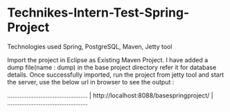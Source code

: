 # Technikes-Intern-Test-Spring-Project

Technologies used Spring, PostgreSQL, Maven, Jetty tool

Import the project in Eclipse as Existing Maven Project.
I have added a dump file(name : dump) in the base project directory refer it for database details.
Once successfully imported, run the project from jetty tool and start the server, use the below url in browser to see the output : 

  ..............................................
  |  http://localhost:8088/basespringproject/  |
  ..............................................
